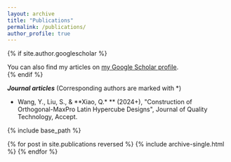 ```yaml
---
layout: archive
title: "Publications"
permalink: /publications/
author_profile: true
---
```


{% if site.author.googlescholar %}
  <div class="wordwrap">You can also find my articles on <a href="{{site.author.googlescholar}}">my Google Scholar profile</a>.</div>
{% endif %}

***Journal articles***
(Corresponding authors are marked with \*)

* Wang, Y., Liu, S., & **Xiao, Q.\* ** (2024+), "Construction of Orthogonal-MaxPro Latin Hypercube Designs", Journal of Quality Technology, Accept.

{% include base_path %}

{% for post in site.publications reversed %}
  {% include archive-single.html %}
{% endfor %}
